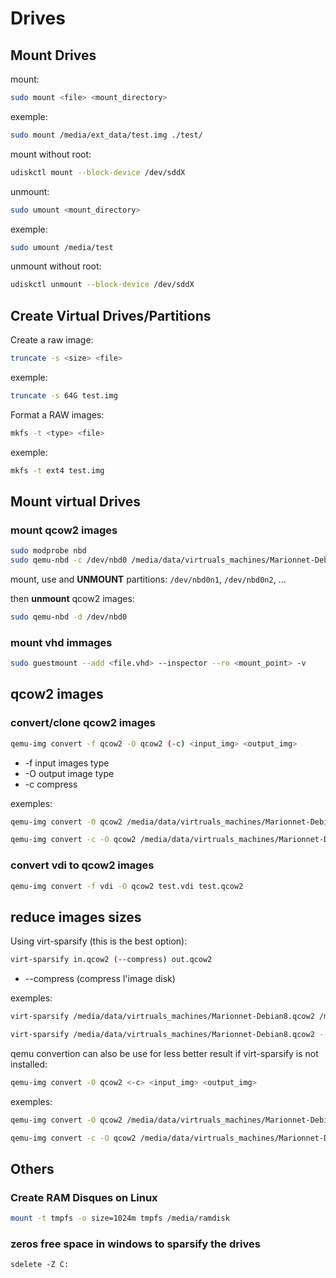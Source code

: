 # Drives

## Mount Drives

mount:

```bash
sudo mount <file> <mount_directory>
```

exemple:

```bash
sudo mount /media/ext_data/test.img ./test/
```

mount without root:

```bash
udiskctl mount --block-device /dev/sddX
```

unmount:

```bash
sudo umount <mount_directory>
```

exemple:

```bash
sudo umount /media/test
```

unmount without root:

```bash
udiskctl unmount --block-device /dev/sddX
```

## Create Virtual Drives/Partitions

Create a raw image:

```bash
truncate -s <size> <file>
```

exemple:

```bash
truncate -s 64G test.img
```

Format a RAW images:

```bash
mkfs -t <type> <file>
```

exemple:

```bash
mkfs -t ext4 test.img
```

## Mount virtual Drives

### mount qcow2 images

```bash
sudo modprobe nbd
sudo qemu-nbd -c /dev/nbd0 /media/data/virtruals_machines/Marionnet-Debian8.qcow2
```

mount, use and **UNMOUNT** partitions: 
`/dev/nbd0n1`,
`/dev/nbd0n2`,
...

then **unmount** qcow2 images:

```bash
sudo qemu-nbd -d /dev/nbd0
```

### mount vhd immages

```bash
sudo guestmount --add <file.vhd> --inspector --ro <mount_point> -v
```

## qcow2 images

### convert/clone qcow2 images

```bash
qemu-img convert -f qcow2 -O qcow2 (-c) <input_img> <output_img>
```

* -f input images type
* -O output image type
* -c compress

exemples:

```bash
qemu-img convert -O qcow2 /media/data/virtruals_machines/Marionnet-Debian8.qcow2 /media/ext_data/data/save_vm/Marionnet-Debian8.qcow2
```

```bash
qemu-img convert -c -O qcow2 /media/data/virtruals_machines/Marionnet-Debian8.qcow2 /media/ext_data/data/save_vm/Marionnet-Debian8-compress.qcow2
```

### convert vdi to qcow2 images

```bash
qemu-img convert -f vdi -O qcow2 test.vdi test.qcow2
```

## reduce images sizes

Using virt-sparsify (this is the best option):

```bash
virt-sparsify in.qcow2 (--compress) out.qcow2
```

* --compress (compress l'image disk)

exemples:

```bash
virt-sparsify /media/data/virtruals_machines/Marionnet-Debian8.qcow2 /media/ext_data/data/save_vm/Marionnet-Debian8-sparsify.qcow2
```

```bash
virt-sparsify /media/data/virtruals_machines/Marionnet-Debian8.qcow2 --compress /media/ext_data/data/save_vm/Marionnet-Debian8-sparsify-compress.qcow2
```

qemu convertion can also be use for less better result if virt-sparsify is not installed:

```bash
qemu-img convert -O qcow2 <-c> <input_img> <output_img>
```

exemples:

```bash
qemu-img convert -O qcow2 /media/data/virtruals_machines/Marionnet-Debian8.qcow2 /media/ext_data/data/save_vm/Marionnet-Debian8.qcow2
```

```bash
qemu-img convert -c -O qcow2 /media/data/virtruals_machines/Marionnet-Debian8.qcow2 /media/ext_data/data/save_vm/Marionnet-Debian8-compress.qcow2
```

## Others

### Create RAM Disques on Linux

```bash
mount -t tmpfs -o size=1024m tmpfs /media/ramdisk
```

### zeros free space in windows to sparsify the drives

```batch
sdelete -Z C:
```
